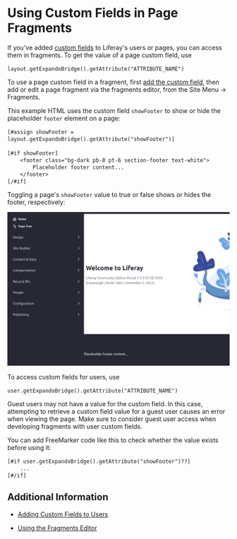 # Using Custom Fields in Page Fragments

If you've added [custom fields](../../../system-administration/configuring-liferay/adding-custom-fields.md) to Liferay's users or pages, you can access them in fragments. To get the value of a page custom field, use

```ftl
layout.getExpandoBridge().getAttribute("ATTRIBUTE_NAME")
```

To use a page custom field in a fragment, first [add the custom field](../../../system-administration/configuring-liferay/adding-custom-fields.md), then add or edit a page fragment via the fragments editor, from the Site Menu &rarr; Fragments.

This example HTML uses the custom field `showFooter` to show or hide the placeholder `footer` element on a page:

```ftl
[#assign showFooter = layout.getExpandoBridge().getAttribute("showFooter")]

[#if showFooter]
    <footer class="bg-dark pb-8 pt-6 section-footer text-white">
        Placeholder footer content...
    </footer>
[/#if]
```

Toggling a page's `showFooter` value to true or false shows or hides the footer, respectively:

![Using page custom field values, display or hide your HTML footer content on the page.](./using-custom-fields-in-page-fragments/images/01.png)

To access custom fields for users, use

```ftl
user.getExpandoBridge().getAttribute("ATTRIBUTE_NAME")
```

Guest users may not have a value for the custom field. In this case, attempting to retrieve a custom field value for a guest user causes an error when viewing the page. Make sure to consider guest user access when developing fragments with user custom fields.

You can add FreeMarker code like this to check whether the value exists before using it:

```ftl
[#if user.getExpandoBridge().getAttribute("showFooter")??]
    ...
[#/if]
```

## Additional Information

* [Adding Custom Fields to Users](../../../system-administration/configuring-liferay/adding-custom-fields.md)

* [Using the Fragments Editor](./using-the-fragments-editor.md)
